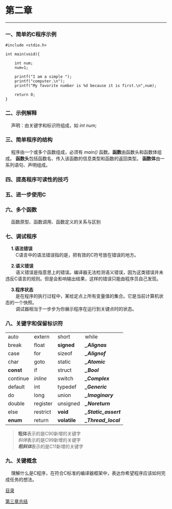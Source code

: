 # 第二章 #
***
### 一、简单的C程序示例 ###
	

	#include <stdio.h>

	int main(void){
		
		int num;
		num=1;
		
		printf("I am a simple ");
		printf("computer.\n");
		printf("My favorite number is %d because it is first.\n",num);

		return 0;
	}

### 二、示例解释 ###
&emsp; 声明：由关键字和标识符组成，如 *int num;*


### 三、简单程序的结构 ###

&emsp; 程序由一个或多个函数组成，必须有 *main()* 函数。**函数**由函数头和函数体组成。 **函数头**包括函数名、传入该函数的信息类型和函数的返回类型。 **函数体**由一系列语句、声明组成。

### 四、提高程序可读性的技巧 ###


### 五、进一步使用C ###


### 六、多个函数 ###

&emsp; 函数原型、函数调用、函数定义的关系与区别

### 七、调试程序 ###

&emsp; **1.语法错误**  
&emsp;&emsp; C语言中的语法错误指的是，把有效的C符号放在错误的地方。

&emsp; **2.语义错误**  
&emsp;&emsp; 语义错误是指意思上的错误。编译器无法检测语义错误，因为这类错误并未违反C语言的规则。但是会影响输出结果，这样的错误只能由程序员自己发现。

&emsp; **3.程序状态**  
&emsp;&emsp; 是在程序的执行过程中，某给定点上所有变量值的集合。它是当前计算机状态的一个快照。  
&emsp;&emsp; 调试器相当于一步步为你展示程序在运行到关键点时的状态。


### 八、关键字和保留标识符 ###
|||||
| ----- | ---- | ---- | ---- |  
|auto|extern|short|while|
|break|float|**signed**|***_Alignas***|
|case|for|sizeof|***_Alignof***|
|char|goto|static|***_Atomic***|
|**const**|if|struct|***_Bool***|
|continue|*inline*|switch|***_Complex***|
|default|int|typedef|***_Generic***|
|do|long|union|***_Imaginary***|
|double|register|unsigned|***_Noreturn***|
|else|restrict|**void**|***_Static_assert***|
|**enum**|return|**volatile**|***_Thread_local***|

> **粗体**表示的是C90新增的关键字  
> *斜体*表示的是C99新增的关键字  
> ***粗斜体***表示的是C11新增的关键字  


### 九、关键概念 ###
&emsp; 理解什么是C程序，在符合C标准的编译器框架中，表达你希望程序应该如何完成任务的想法。







[目录](../README.md)

[第三章总结](../chapter3/sum3.md)
